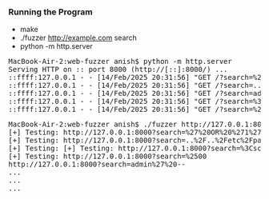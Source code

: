 ### Running the Program

- make
- ./fuzzer http://example.com search
- python -m http.server

<pre>
MacBook-Air-2:web-fuzzer anish$ python -m http.server
Serving HTTP on :: port 8000 (http://[::]:8000/) ...
::ffff:127.0.0.1 - - [14/Feb/2025 20:31:56] "GET /?search=%27%20OR%20%271%27%3D%271 HTTP/1.1" 200 -
::ffff:127.0.0.1 - - [14/Feb/2025 20:31:56] "GET /?search=..%2F..%2Fetc%2Fpasswd HTTP/1.1" 200 -
::ffff:127.0.0.1 - - [14/Feb/2025 20:31:56] "GET /?search=admin%27%20-- HTTP/1.1" 200 -
::ffff:127.0.0.1 - - [14/Feb/2025 20:31:56] "GET /?search=%3Cscript%3Ealert%28%27XSS%27%29%3C%2Fscript%3E HTTP/1.1" 200 -
::ffff:127.0.0.1 - - [14/Feb/2025 20:31:56] "GET /?search=%2500 HTTP/1.1" 200 -
</pre>


<pre>
MacBook-Air-2:web-fuzzer anish$ ./fuzzer http://127.0.0.1:8000 search
[+] Testing: http://127.0.0.1:8000?search=%27%20OR%20%271%27%3D%271
[+] Testing: http://127.0.0.1:8000?search=..%2F..%2Fetc%2Fpasswd
[+] Testing: [+] Testing: http://127.0.0.1:8000?search=%3Cscript%3Ealert%28%27XSS%27%29%3C%2Fscript%3E
[+] Testing: http://127.0.0.1:8000?search=%2500
http://127.0.0.1:8000?search=admin%27%20--
...
...
...
</pre>
